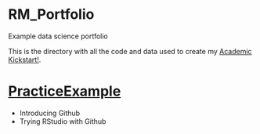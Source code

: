 # RM_Portfolio
Example data science portfolio

This is the directory with all the code and data used to create my [Academic Kickstart!](https://github.com/maingk/academic-kickstart).

# [PracticeExample](https://github.com/maingk/PracticeExample)
- Introducing Github
- Trying RStudio with Github
